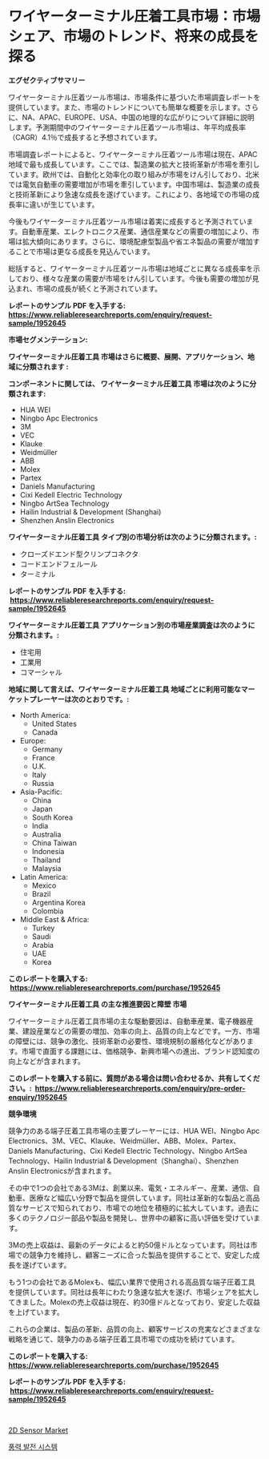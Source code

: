 <p><h1>ワイヤーターミナル圧着工具市場：市場シェア、市場のトレンド、将来の成長を探る</h1></p><p><strong>エグゼクティブサマリー</strong></p>
<p><p>ワイヤーターミナル圧着ツール市場は、市場条件に基づいた市場調査レポートを提供しています。また、市場のトレンドについても簡単な概要を示します。さらに、NA、APAC、EUROPE、USA、中国の地理的な広がりについて詳細に説明します。予測期間中のワイヤーターミナル圧着ツール市場は、年平均成長率（CAGR）4.1％で成長すると予想されています。</p><p>市場調査レポートによると、ワイヤーターミナル圧着ツール市場は現在、APAC地域で最も成長しています。ここでは、製造業の拡大と技術革新が市場を牽引しています。欧州では、自動化と効率化の取り組みが市場をけん引しており、北米では電気自動車の需要増加が市場を牽引しています。中国市場は、製造業の成長と技術革新により急速な成長を遂げています。これにより、各地域での市場の成長率に違いが生じています。</p><p>今後もワイヤーターミナル圧着ツール市場は着実に成長すると予測されています。自動車産業、エレクトロニクス産業、通信産業などの需要の増加により、市場は拡大傾向にあります。さらに、環境配慮型製品や省エネ製品の需要が増加することで市場は更なる成長を見込んでいます。</p><p>総括すると、ワイヤーターミナル圧着ツール市場は地域ごとに異なる成長率を示しており、様々な産業の需要が市場をけん引しています。今後も需要の増加が見込まれ、市場の成長が続くと予測されています。</p></p>
<p><strong>レポートのサンプル PDF を入手する: <a href="https://www.reliableresearchreports.com/enquiry/request-sample/1952645">https://www.reliableresearchreports.com/enquiry/request-sample/1952645</a></strong></p>
<p><strong>市場セグメンテーション:</strong></p>
<p><strong> ワイヤーターミナル圧着工具 市場はさらに概要、展開、アプリケーション、地域に分類されます :</strong></p>
<p><strong>コンポーネントに関しては、 ワイヤーターミナル圧着工具 市場は次のように分類されます: &nbsp;</strong></p>
<p><ul><li>HUA WEI</li><li>Ningbo Apc Electronics</li><li>3M‎</li><li>VEC</li><li>Klauke</li><li>Weidmüller</li><li>ABB</li><li>Molex</li><li>Partex</li><li>Daniels Manufacturing</li><li>Cixi Kedell Electric Technology</li><li>Ningbo ArtSea Technology</li><li>Hailin Industrial & Development (Shanghai)</li><li>Shenzhen Anslin Electronics</li></ul></p>
<p><strong> ワイヤーターミナル圧着工具 タイプ別の市場分析は次のように分類されます。:</strong></p>
<p><ul><li>クローズドエンド型クリンプコネクタ</li><li>コードエンドフェルール</li><li>ターミナル</li></ul></p>
<p><strong>レポートのサンプル PDF を入手する: &nbsp;<a href="https://www.reliableresearchreports.com/enquiry/request-sample/1952645">https://www.reliableresearchreports.com/enquiry/request-sample/1952645</a></strong></p>
<p><strong> ワイヤーターミナル圧着工具 アプリケーション別の市場産業調査は次のように分類されます。:</strong></p>
<p><ul><li>住宅用</li><li>工業用</li><li>コマーシャル</li></ul></p>
<p><strong>地域に関して言えば、ワイヤーターミナル圧着工具 地域ごとに利用可能なマーケットプレーヤーは次のとおりです。:</strong></p>
<p><ul>
    <li>
        North America:
        <ul>
            <li>United States</li>
            <li>Canada</li>
        </ul>
    </li>
    <li>
        Europe:
        <ul>
            <li>Germany</li>
            <li>France</li>
            <li>U.K.</li>
            <li>Italy</li>
            <li>Russia</li>
        </ul>
    </li>
    <li>
        Asia-Pacific:
        <ul>
            <li>China</li>
            <li>Japan</li>
            <li>South Korea</li>
            <li>India</li>
            <li>Australia</li>
            <li>China Taiwan</li>
            <li>Indonesia</li>
            <li>Thailand</li>
            <li>Malaysia</li>
        </ul>
    </li>
    <li>
        Latin America:
        <ul>
            <li>Mexico</li>
            <li>Brazil</li>
            <li>Argentina Korea</li>
            <li>Colombia</li>
        </ul>
    </li>
    <li>
        Middle East & Africa:
        <ul>
            <li>Turkey</li>
            <li>Saudi</li>
            <li>Arabia</li>
            <li>UAE</li>
            <li>Korea</li>
        </ul>
    </li>
    </ul></p>
<p><strong>このレポートを購入する: &nbsp;<a href="https://www.reliableresearchreports.com/purchase/1952645">https://www.reliableresearchreports.com/purchase/1952645</a></strong></p>
<p><strong>ワイヤーターミナル圧着工具 の主な推進要因と障壁 市場</strong></p>
<p><p>ワイヤーターミナル圧着工具市場の主な駆動要因は、自動車産業、電子機器産業、建設産業などの需要の増加、効率の向上、品質の向上などです。一方、市場の障壁には、競争の激化、技術革新の必要性、環境規制の厳格化などがあります。市場で直面する課題には、価格競争、新興市場への進出、ブランド認知度の向上などが含まれます。</p></p>
<p><strong>このレポートを購入する前に、質問がある場合は問い合わせるか、共有してください。:&nbsp; <a href="https://www.reliableresearchreports.com/enquiry/pre-order-enquiry/1952645">https://www.reliableresearchreports.com/enquiry/pre-order-enquiry/1952645</a></strong></p>
<p><strong>競争環境</strong></p>
<p><p>競争力のある端子圧着工具市場の主要プレーヤーには、HUA WEI、Ningbo Apc Electronics、3M‎、VEC、Klauke、Weidmüller、ABB、Molex、Partex、Daniels Manufacturing、Cixi Kedell Electric Technology、Ningbo ArtSea Technology、Hailin Industrial & Development（Shanghai）、Shenzhen Anslin Electronicsが含まれます。</p><p>その中で1つの会社である3Mは、創業以来、電気・エネルギー、産業、通信、自動車、医療など幅広い分野で製品を提供しています。同社は革新的な製品と高品質なサービスで知られており、市場での地位を積極的に拡大しています。過去に多くのテクノロジー部品や製品を開発し、世界中の顧客に高い評価を受けています。</p><p>3Mの売上収益は、最新のデータによると約50億ドルとなっています。同社は市場での競争力を維持し、顧客ニーズに合った製品を提供することで、安定した成長を遂げています。</p><p>もう1つの会社であるMolexも、幅広い業界で使用される高品質な端子圧着工具を提供しています。同社は長年にわたり急速な拡大を遂げ、市場シェアを拡大してきました。Molexの売上収益は現在、約30億ドルとなっており、安定した収益を上げています。</p><p>これらの企業は、製品の革新、品質の向上、顧客サービスの充実などさまざまな戦略を通じて、競争力のある端子圧着工具市場での成功を続けています。</p></p>
<p><strong>このレポートを購入する: &nbsp; <a href="https://www.reliableresearchreports.com/purchase/1952645">https://www.reliableresearchreports.com/purchase/1952645</a></strong></p>
<p><strong>レポートのサンプル PDF を入手する: &nbsp;<a href="https://www.reliableresearchreports.com/enquiry/request-sample/1952645">https://www.reliableresearchreports.com/enquiry/request-sample/1952645</a></strong><strong></strong></p>
<p>&nbsp;</p>
<p><p><a href="https://github.com/Sinjinluong3e0awx2m195k76/Market-Research-Report-List-1/blob/main/2d-sensor-market.md">2D Sensor Market</a></p><p><a href="https://github.com/darrellockm3ytan895656/Market-Research-Report-List-1/blob/main/592772510842.md">풍력 발전 시스템</a></p></p>